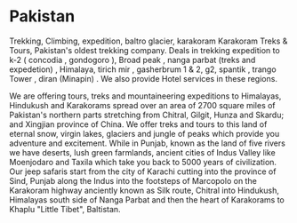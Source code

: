 Pakistan
========

Trekking, Climbing, expedition, baltro glacier, karakoram
Karakoram Treks & Tours, Pakistan's oldest trekking company. Deals in trekking expedition to k-2 ( concodia , gondogoro ), Broad peak , nanga parbat (treks and expedetion) , Himalaya, tirich mir , gasherbrum 1 & 2, g2, spantik , trango Tower , diran (Minapin) . We also provide Hotel services in these regions.

We are offering tours, treks and mountaineering expeditions to Himalayas, Hindukush and Karakorams spread over an area of 2700 square miles of Pakistan's northern parts stretching from Chitral, Gilgit, Hunza and Skardu; and Xingjian province of China. We offer treks and tours to this land of eternal snow, virgin lakes, glaciers and jungle of peaks which provide you adventure and excitement. While in Punjab, known as the land of five rivers we have deserts, lush green farmlands, ancient cities of Indus Valley like Moenjodaro and Taxila which take you back to 5000 years of civilization. Our jeep safaris start from the city of Karachi cutting into the province of Sind, Punjab along the Indus into the footsteps of Marcopolo on the Karakoram highway anciently known as Silk route, Chitral into Hindukush, Himalayas south side of Nanga Parbat and then the heart of Karakorams to Khaplu "Little Tibet", Baltistan.


